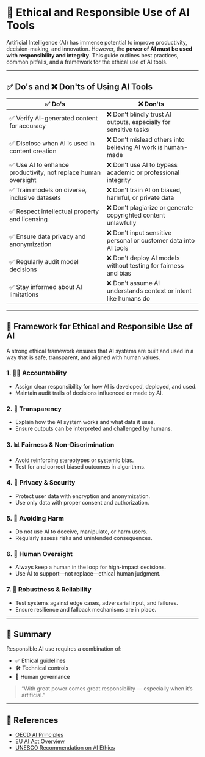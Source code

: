# 🤖 Ethical and Responsible Use of AI Tools

Artificial Intelligence (AI) has immense potential to improve productivity, decision-making, and innovation. However, the **power of AI must be used with responsibility and integrity**. This guide outlines best practices, common pitfalls, and a framework for the ethical use of AI tools.

---

## ✅ Do's and ❌ Don'ts of Using AI Tools

| ✅ Do's                                                         | ❌ Don'ts                                                        |
|----------------------------------------------------------------|------------------------------------------------------------------|
| ✅ Verify AI-generated content for accuracy                    | ❌ Don’t blindly trust AI outputs, especially for sensitive tasks |
| ✅ Disclose when AI is used in content creation                | ❌ Don’t mislead others into believing AI work is human-made      |
| ✅ Use AI to enhance productivity, not replace human oversight | ❌ Don’t use AI to bypass academic or professional integrity      |
| ✅ Train models on diverse, inclusive datasets                 | ❌ Don’t train AI on biased, harmful, or private data             |
| ✅ Respect intellectual property and licensing                 | ❌ Don’t plagiarize or generate copyrighted content unlawfully    |
| ✅ Ensure data privacy and anonymization                      | ❌ Don’t input sensitive personal or customer data into AI tools  |
| ✅ Regularly audit model decisions                             | ❌ Don’t deploy AI models without testing for fairness and bias   |
| ✅ Stay informed about AI limitations                         | ❌ Don’t assume AI understands context or intent like humans do   |

---

## 🧭 Framework for Ethical and Responsible Use of AI

A strong ethical framework ensures that AI systems are built and used in a way that is safe, transparent, and aligned with human values.

### 1. 🧑‍⚖️ **Accountability**

- Assign clear responsibility for how AI is developed, deployed, and used.
- Maintain audit trails of decisions influenced or made by AI.

### 2. 🧠 **Transparency**

- Explain how the AI system works and what data it uses.
- Ensure outputs can be interpreted and challenged by humans.

### 3. 📊 **Fairness & Non-Discrimination**

- Avoid reinforcing stereotypes or systemic bias.
- Test for and correct biased outcomes in algorithms.

### 4. 🔐 **Privacy & Security**

- Protect user data with encryption and anonymization.
- Use only data with proper consent and authorization.

### 5. 🚫 **Avoiding Harm**

- Do not use AI to deceive, manipulate, or harm users.
- Regularly assess risks and unintended consequences.

### 6. 🧭 **Human Oversight**

- Always keep a human in the loop for high-impact decisions.
- Use AI to support—not replace—ethical human judgment.

### 7. 🧪 **Robustness & Reliability**

- Test systems against edge cases, adversarial input, and failures.
- Ensure resilience and fallback mechanisms are in place.

---

## 📌 Summary

Responsible AI use requires a combination of:

- ✅ Ethical guidelines
- 🛠 Technical controls
- 👥 Human governance

> “With great power comes great responsibility — especially when it’s artificial.”

---

## 🔗 References

- [OECD AI Principles](https://www.oecd.org/going-digital/ai/principles/)
- [EU AI Act Overview](https://artificialintelligenceact.eu/)
- [UNESCO Recommendation on AI Ethics](https://en.unesco.org/artificial-intelligence/ethics)
